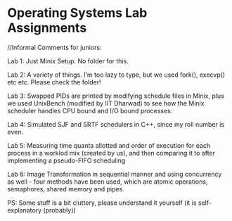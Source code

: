 # Operating Systems Lab Assignments

//Informal Comments for juniors:

Lab 1: Just Minix Setup. No folder for this. 

Lab 2: A variety of things. I'm too lazy to type, but we used fork(), execvp() etc etc. Please check the folder!

Lab 3: Swapped PIDs are printed by modifying schedule files in Minix, plus we used UnixBench (modified by IIT Dharwad) to see how the Minix scheduler handles CPU bound and I/O bound processes.

Lab 4: Simulated SJF and SRTF schedulers in C++, since my roll number is even. 

Lab 5: Measuring time quanta allotted and order of execution for each process in a worklod mix (created by us), and then comparing it to after implementing a pseudo-FIFO scheduling

Lab 6: Image Transformation in sequential manner and using concurrency as well - four methods have been used, which are atomic operations, semaphores, shared memory and pipes. 

PS: Some stuff is a bit cluttery, please understand it yourself (it is self-explanatory (probably))
